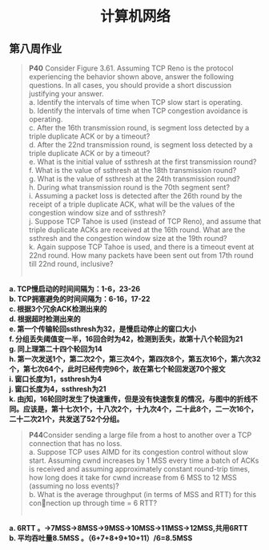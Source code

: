 # <center> 计算机网络 </center> #
## 第八周作业 ##



>  <strong>P40</strong> Consider Figure 3.61. Assuming TCP Reno is the protocol experiencing the 
behavior shown above, answer the following questions. In all cases, you 
should provide a short discussion justifying your answer.<br>
a. Identify the intervals of time when TCP slow start is operating.<br>
b. Identify the intervals of time when TCP congestion avoidance is operating.<br>
c. After the 16th transmission round, is segment loss detected by a triple 
duplicate ACK or by a timeout?<br>
d. After the 22nd transmission round, is segment loss detected by a triple 
duplicate ACK or by a timeout?<br>
e. What is the initial value of ssthresh at the first transmission round?<br>
f. What is the value of ssthresh at the 18th transmission round?<br>
g. What is the value of ssthresh at the 24th transmission round?<br>
h. During what transmission round is the 70th segment sent?<br>
i. Assuming a packet loss is detected after the 26th round by the receipt of 
a triple duplicate ACK, what will be the values of the congestion window 
size and of ssthresh?<br>
j. Suppose TCP Tahoe is used (instead of TCP Reno), and assume that triple 
duplicate ACKs are received at the 16th round. What are the ssthresh
and the congestion window size at the 19th round?<br>
k. Again suppose TCP Tahoe is used, and there is a timeout event at 
22nd round. How many packets have been sent out from 17th round till 
22nd round, inclusive?<br><br>
<strong>
a. TCP慢启动的时间间隔为：1-6，23-26<br>
b. TCP拥塞避免的时间间隔为：6-16，17-22<br>
c. 根据3个冗余ACK检测出来的<br>
d. 根据超时检测出来的<br>
e. 第一个传输轮回ssthresh为32，是慢启动停止的窗口大小<br>
f. 分组丢失阈值变一半，16回合时为42，检测到丢失，故第十八个轮回为21<br>
g. 同上理第二十四个轮回为14<br>
h. 第一次发送1个，第二次2个，第三次4个，第四次8个，第五次16个，第六次32个，第七次64个，此时已经传完96个，故在第七个轮回发送70个报文<br>
i. 窗口长度为1，ssthresh为4<br>
j. 窗口长度为4，ssthresh为21<br>
k. 由j知，16轮回时发生了快速重传，但是没有快速恢复的情况，与图中的折线不同。应该是，第十七次1个，十八次2个，十九次4个，二十此8个，二一次16个，二十二次21个，共发送了52个分组。
</strong>

><strong>P44</strong>Consider sending a large file from a host to another over a TCP connection 
that has no loss.<br>
a. Suppose TCP uses AIMD for its congestion control without slow start. 
Assuming cwnd increases by 1 MSS every time a batch of ACKs is 
received and assuming approximately constant round-trip times, how long 
does it take for cwnd increase from 6 MSS to 12 MSS (assuming no loss 
events)?<br>
b. What is the average throughput (in terms of MSS and RTT) for this connection up through time = 6 RTT?<br><br>

<strong>
a. 6RTT  。->7MSS->8MSS->9MSS->10MSS->11MSS->12MSS,共用6RTT<br>
b. 平均吞吐量8.5MSS 。（6+7+8+9+10+11）/6=8.5MSS <br>
</strong>

